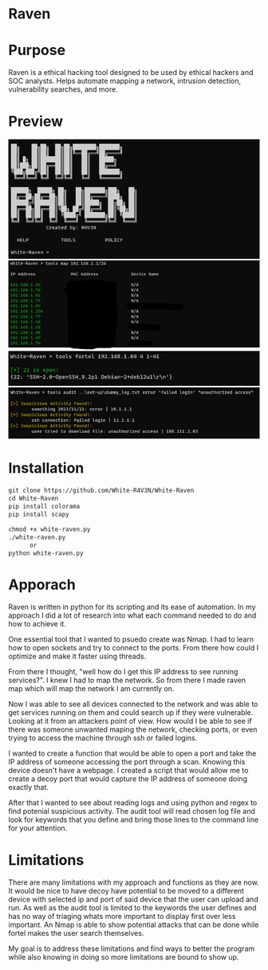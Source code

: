 # Raven

<!-- Project Logo will go here -->
<!-- Project cool buttons such as languages etc. here -->
<!--
<div align="center">
  <a href="https://github.com/IvoryCoding/spiders-web">
    <img src="images/logo.png" alt="Logo" width="210" height="210">
  </a>
</div>

<p align="center">
    <br />
    <a href="https://github.com/IvoryCoding/spiders-web"><strong>Explore the docs »</strong></a>
    <br />
    <br />
    <a href="https://github.com/IvoryCoding/spiders-web">View Demo</a>
    ·
    <a href="https://github.com/IvoryCoding/spiders-web/issues">Report Bug</a>
    ·
    <a href="https://github.com/IvoryCoding/spiders-web/issues">Request Feature</a>
</p>
-->

# Purpose
Raven is a ethical hacking tool designed to be used by ethical hackers and SOC analysts. Helps automate mapping a network, intrusion detection, vulnerability searches, and more.

# Preview

<img src="images/start_program.png" alt="program start">
<img src="images/raven_map.png" alt="program start">
<img src="images/raven_fortel.png" alt="program start">
<img src="images/raven_audit.png" alt="program start">

# Installation

```
git clone https://github.com/White-R4V3N/White-Raven
cd White-Raven
pip install colorama
pip install scapy
```
```
chmod +x white-raven.py
./white-raven.py
      or
python white-raven.py
```

# Apporach
Raven is written in python for its scripting and its ease of automation. In my approach I did a lot of research into what each command needed to do and how to achieve it.

One essential tool that I wanted to psuedo create was Nmap. I had to learn how to open sockets and try to connect to the ports. From there how could I optimize and make it faster using threads.

From there I thought, "well how do I get this IP address to see running services?". I knew I had to map the network. So from there I made raven map which will map the network I am currently on.

Now I was able to see all devices connected to the network and was able to get services running on them and could search up if they were vulnerable. Looking at it from an attackers point of view. How would I be able to see if there was someone unwanted maping the network, checking ports, or even trying to access the machine through ssh or failed logins.

I wanted to create a function that would be able to open a port and take the IP address of someone accessing the port through a scan. Knowing this device doesn't have a webpage. I created a script that would allow me to create a decoy port that would capture the IP address of someone doing exactly that.

After that I wanted to see about reading logs and using python and regex to find potenial suspicious activity. The audit tool will read chosen log file and look for keywords that you define and bring those lines to the command line for your attention.

# Limitations
There are many limitations with my approach and functions as they are now. It would be nice to have decoy have potential to be moved to a different device with selected ip and port of said device that the user can upload and run. As well as the audit tool is limited to the keywords the user defines and has no way of triaging whats more important to display first over less important. An Nmap is able to show potential attacks that can be done while fortel makes the user search themselves.

My goal is to address these limitations and find ways to better the program while also knowing in doing so more limitations are bound to show up.
